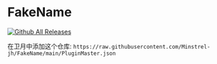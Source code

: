 # FakeName

[![Github All Releases](https://img.shields.io/github/downloads/Minstrel-jh/FakeName/total.svg?label=下载量)]()

在卫月中添加这个仓库: `https://raw.githubusercontent.com/Minstrel-jh/FakeName/main/PluginMaster.json`

